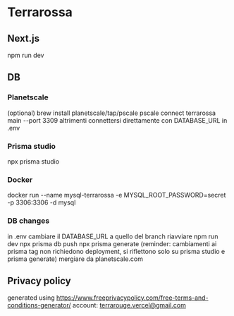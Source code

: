 # Terrarossa

## Next.js

npm run dev

## DB

### Planetscale

(optional)
brew install planetscale/tap/pscale
pscale connect terrarossa main --port 3309
altrimenti connettersi direttamente con DATABASE_URL in .env

### Prisma studio

npx prisma studio

### Docker

docker run --name mysql-terrarossa -e MYSQL_ROOT_PASSWORD=secret -p 3306:3306 -d mysql

### DB changes

in .env cambiare il DATABASE_URL a quello del branch
riavviare npm run dev
npx prisma db push
npx prisma generate
(reminder: cambiamenti ai prisma tag non richiedono deployment, si riflettono solo su prisma studio e prisma generate)
mergiare da planetscale.com

## Privacy policy

generated using https://www.freeprivacypolicy.com/free-terms-and-conditions-generator/
account: terrarouge.vercel@gmail.com
